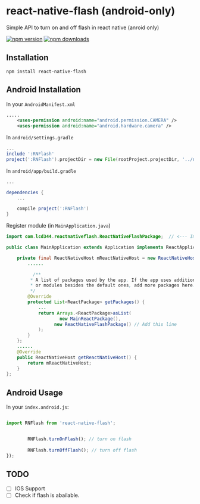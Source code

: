 # react-native-flash (android-only)

Simple API to turn on and off flash in react native (anroid only)

[![npm version](https://img.shields.io/npm/v/react-native-flash.svg?style=flat-square)](https://www.npmjs.com/package/react-native-flash)
[![npm downloads](https://img.shields.io/npm/dm/react-native-flash.svg?style=flat-square)](https://www.npmjs.com/package/react-native-flash)

## Installation
`npm install react-native-flash`

## Android Installation
In your `AndroidManifest.xml`

```xml
.....
    <uses-permission android:name="android.permission.CAMERA" />
    <uses-permission android:name="android.hardware.camera" />
```

In `android/settings.gradle`
```gradle
...
include ':RNFlash'
project(':RNFlash').projectDir = new File(rootProject.projectDir, '../node_modules/react-native-flash/android')
```

In `android/app/build.gradle`

```gradle
...

dependencies {
    ...

    compile project(':RNFlash')
}
```

Register module (in `MainApplication.java`)

```java
import com.lcd344.reactnativeflash.ReactNativeFlashPackage;  // <--- Import

public class MainApplication extends Application implements ReactApplication {

	private final ReactNativeHost mReactNativeHost = new ReactNativeHost(this) {
  		......

	      /**
	     * A list of packages used by the app. If the app uses additional views
	     * or modules besides the default ones, add more packages here.
	     */
	    @Override
	    protected List<ReactPackage> getPackages() {
	        ...
	        return Arrays.<ReactPackage>asList(
	                new MainReactPackage(),
                  new ReactNativeFlashPackage() // Add this line
	        );
	    }
	};
	......
	@Override
	public ReactNativeHost getReactNativeHost() {
    	return mReactNativeHost;
	}
};

```

## Android Usage

In your `index.android.js`:
```javascript

import RNFlash from 'react-native-flash';


		RNFlash.turnOnFlash(); // turn on flash
		
		RNFlash.turnOffFlash(); // turn off flash
});
```

## TODO
 * [ ] IOS Support
 * [ ] Check if flash is abailable.
